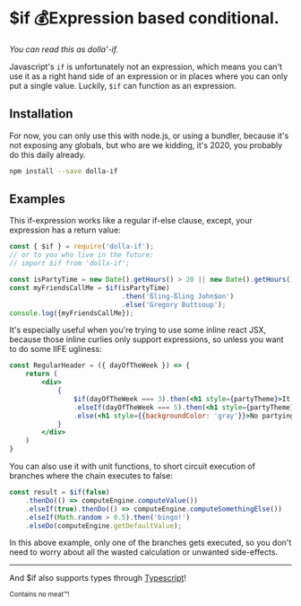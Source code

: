 # $if 💰Expression based conditional.
_You can read this as dolla'-if._

Javascript's `if` is unfortunately not an expression, which means you can't use it as a right hand side of an expression or in places where you can only put a single value. Luckily, `$if` can function as an expression.

## Installation

For now, you can only use this with node.js, or using a bundler, because it's not exposing any globals, but who are we kidding, it's 2020, you probably do this daily already.

```bash
npm install --save dolla-if
```

## Examples

This if-expression works like a regular if-else clause, except, your expression has a return value:
```javascript
const { $if } = require('dolla-if');
// or to you who live in the future: 
// import $if from 'dolla-if';

const isPartyTime = new Date().getHours() > 20 || new Date().getHours() < 5;
const myFriendsCallMe = $if(isPartyTime)
                            .then('ßling-ßling John$on')
                            .else('Gregory Buttsoup');
console.log({myFriendsCallMe});
```

It's especially useful when you're trying to use some inline react JSX, because those inline curlies only support expressions, so unless you want to do some IIFE ugliness:
```jsx
const RegularHeader = ({ dayOfTheWeek }) => {
    return (
        <div>
            {
                $if(dayOfTheWeek === 3).then(<h1 style={partyTheme}>It's Wednesday my dudes! 🐸</h1>)
                .elseIf(dayOfTheWeek === 5).then(<h1 style={partyTheme}>Call Rebecca Black! 👯‍♂️</h1>)
                .else(<h1 style={{backgroundColor: 'gray'}}>No partying allowed. 🙅‍♂️</h1>)
            }
        </div>
    )
}
```

You can also use it with unit functions, to short circuit execution of branches where the chain executes to false:
```javascript
const result = $if(false)
    .thenDo(() => computeEngine.computeValue())
    .elseIf(true).thenDo(() => computeEngine.computeSomethingElse())
    .elseIf(Math.random > 0.5).then('bingo!')
    .elseDo(computeEngine.getDefaultValue);
```
In this above example, only one of the branches gets executed, so you don't need to worry about all the wasted calculation or unwanted side-effects.

---

And $if also supports types through [Typescript](http://typescriptlang.org/)! 

<small>Contains no meat™!</small>
